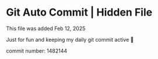 # Git Auto Commit | Hidden File

This file was added Feb 12, 2025

Just for fun and keeping my daily git commit active 🤪

commit number: 1482144
